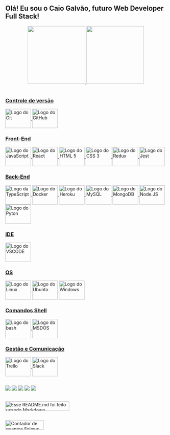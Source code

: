 ## Olá! Eu sou o Caio Galvão, futuro Web Developer Full Stack!

<div align="center">
  <a href="https://github.com/CaioBGalvao">
  <img height="180em" src="https://github-readme-stats.vercel.app/api?username=CaioBGalvao&show_icons=true&theme=nord&include_all_commits=true&count_private=true"/>
  <img height="180em" src="https://github-readme-stats.vercel.app/api/top-langs/?username=CaioBGalvao&layout=compact&langs_count=7&theme=nord"/>
</div>
<div style="display: inline_block"><br>

### Controle de versão

<img align="center" alt="Logo do Git" height="60" width="80" src="https://cdn.jsdelivr.net/gh/devicons/devicon/icons/git/git-original-wordmark.svg">
<img align="center" alt="Logo do GitHub" height="60" width="80" src="https://cdn.jsdelivr.net/gh/devicons/devicon/icons/github/github-original-wordmark.svg">

### Front-End

  <img align="center" alt="Logo do JavaScript" height="60" width="80" src="https://cdn.jsdelivr.net/gh/devicons/devicon/icons/javascript/javascript-original.svg">
  <img align="center" alt="Logo do React" height="60" width="80" src="https://cdn.jsdelivr.net/gh/devicons/devicon/icons/react/react-original-wordmark.svg">
  <img align="center" alt="Logo do HTML 5" height="60" width="80" src="https://cdn.jsdelivr.net/gh/devicons/devicon/icons/html5/html5-original-wordmark.svg">
  <img align="center" alt="Logo do CSS 3" height="60" width="80" src="https://cdn.jsdelivr.net/gh/devicons/devicon/icons/css3/css3-original-wordmark.svg">
  <img align="center" alt="Logo do Redux" height="60" width="80" src="https://cdn.jsdelivr.net/gh/devicons/devicon/icons/redux/redux-original.svg" />
  <img align="center" alt="Logo do Jest" height="60" width="80" src="https://cdn.jsdelivr.net/gh/devicons/devicon/icons/jest/jest-plain.svg">

### Back-End

  <img align="center" alt="Logo da TypeScript" height="60" width="80" src="https://cdn.jsdelivr.net/gh/devicons/devicon/icons/typescript/typescript-original.svg">
  <img align="center" alt="Logo do Docker" height="60" width="80" src="https://cdn.jsdelivr.net/gh/devicons/devicon/icons/docker/docker-original-wordmark.svg">
  <img align="center" alt="Logo do Heroku" height="60" width="80" src="https://cdn.jsdelivr.net/gh/devicons/devicon/icons/heroku/heroku-original-wordmark.svg">
  <img align="center" alt="Logo do MySQL" height="60" width="80" src="https://cdn.jsdelivr.net/gh/devicons/devicon/icons/mysql/mysql-original-wordmark.svg">
  <img align="center" alt="Logo do MongoDB" height="60" width="80" src="https://cdn.jsdelivr.net/gh/devicons/devicon/icons/mongodb/mongodb-original-wordmark.svg">
  <img align="center" alt="Logo do Node.JS" height="60" width="80" src="https://cdn.jsdelivr.net/gh/devicons/devicon/icons/nodejs/nodejs-original-wordmark.svg">
  <img align="center" alt="Logo do Pyton" height="60" width="80" src="https://cdn.jsdelivr.net/gh/devicons/devicon/icons/python/python-original-wordmark.svg">
  
 
### IDE

  <img align="center" alt="Logo do VSCODE" height="60" width="80" src="https://cdn.jsdelivr.net/gh/devicons/devicon/icons/vscode/vscode-original-wordmark.svg">

### OS

  <img align="center" alt="Logo do Linux" height="60" width="80" src="https://cdn.jsdelivr.net/gh/devicons/devicon/icons/linux/linux-original.svg">
  <img align="center" alt="Logo do Ubunto" height="60" width="80" src="https://cdn.jsdelivr.net/gh/devicons/devicon/icons/ubuntu/ubuntu-plain-wordmark.svg">
  <img align="center" alt="Logo do Windows" height="60" width="80" src="https://cdn.jsdelivr.net/gh/devicons/devicon/icons/windows8/windows8-original.svg">

### Comandos Shell  

  <img align="center" alt="Logo do bash" height="60" width="80" src="https://cdn.jsdelivr.net/gh/devicons/devicon/icons/bash/bash-original.svg">
  <img align="center" alt="Logo do MSDOS" height="60" width="80" src="https://cdn.jsdelivr.net/gh/devicons/devicon/icons/msdos/msdos-original.svg">

### Gestão e Comunicação

  <img align="center" alt="Logo do Trello" height="60" width="80" src="https://cdn.jsdelivr.net/gh/devicons/devicon/icons/trello/trello-plain-wordmark.svg">
  <img align="center" alt="Logo do Slack" height="60" width="80" src="https://cdn.jsdelivr.net/gh/devicons/devicon/icons/slack/slack-original-wordmark.svg">
</div>
 
##

<div> 
  <a href="https://www.linkedin.com/in/CaioBGalvao/" target="_blank"><img src="https://img.shields.io/badge/-LinkedIn-%230077B5?style=for-the-badge&logo=linkedin&logoColor=white" target="_blank"></a>
  <a href="https://twitter.com/Caio_BGalvao" target="_blank"><img src="https://img.shields.io/badge/Twitter-1DA1F2?style=for-the-badge&logo=twitter&logoColor=white" target="_blank"></a>
  <a href="https://wa.me/5521998078393" target="_blank"><img src="https://img.shields.io/badge/WhatsApp-25D366?style=for-the-badge&logo=whatsapp&logoColor=white" target="_blank"></a> 
 <a href="https://t.me/CaioBG" target="_blank"><img src="https://img.shields.io/badge/Telegram-2CA5E0?style=for-the-badge&logo=telegram&logoColor=white"></a> 
 <a href="mailto:caio_bgalvao@hotmail.com" target="_blank"><img src="https://img.shields.io/badge/Microsoft_Outlook-0078D4?style=for-the-badge&logo=microsoft-outlook&logoColor=white" target="_blank"></a>
</div>

##

<div>
  <img align="center" alt="Esse README.md foi feito usando Markdown" height="30" width="200" src="https://img.shields.io/badge/Made%20with-Markdown-1f425f.svg">
</div>

##

<div>
  <img align="center" alt="Contador de quantos Folows já foram feitos no perfil do CaioBGalvao" height="30" width="120" src="https://img.shields.io/github/followers/CaioBGalvao.svg?style=social&label=Follow&maxAge=86400">
</div>
